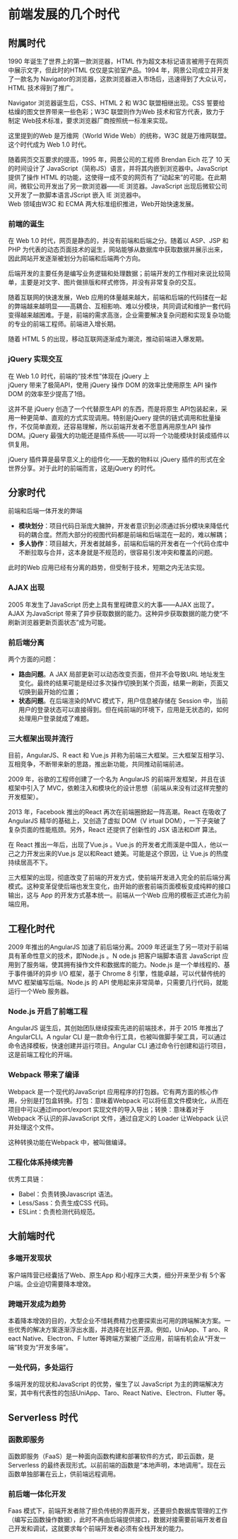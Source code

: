 # 前端发展的几个时代

## 附属时代

1990 年诞生了世界上的第一款浏览器，HTML 作为超文本标记语言被用于在网页中展示文字，但此时的HTML 仅仅是实验室产品。1994 年，网景公司成立并开发了一款名为 Navigator的浏览器，这款浏览器进入市场后，迅速得到了大众认可，HTML 技术得到了推广。

Navigator 浏览器诞生后，CSS、HTML 2 和 W3C 联盟相继出现。CSS 誓要给枯燥的图文世界带来一些色彩；W3C 联盟则作为Web 技术和官方代表，致力于制定 Web技术标准，要求浏览器厂商按照统一标准来实现。

这里提到的Web 是万维网（World Wide Web）的统称，W3C 就是万维网联盟。这个时代成为 Web 1.0 时代。

随着网页交互要求的提高，1995 年，网景公司的工程师 Brendan Eich 花了 10 天的时间设计了 JavaScript（简称JS）语言，并将其内嵌到浏览器中。JavaScript 提供了操作 HTML 的功能，这使得一成不变的网页有了“动起来”的可能。在此期间，微软公司开发出了另一款浏览器——IE 浏览器。JavaScript 出现后微软公司又开发了一款脚本语言JScript 嵌入 IE 浏览器中。  
 Web 领域由W3C 和 ECMA 两大标准组织推进，Web开始快速发展。

### 前端的诞生

在 Web 1.0 时代，网页是静态的，并没有前端和后端之分。随着以 ASP、JSP 和 PHP 为代表的动态页面技术的诞生，网站能够从数据库中获取数据并展示出来，因此网站开发逐渐被划分为前端和后端两个方向。

后端开发的主要任务是编写业务逻辑和处理数据；前端开发的工作相对来说比较简单，主要是对文字、图片做排版和样式修饰，并没有非常复杂的交互。

随着互联网的快速发展，Web 应用的体量越来越大，前端和后端的代码揉在一起的弊端越来越明显——高耦合、互相影响、难以分模块，共同调试和维护一套代码变得越来越困难。于是，前端的需求高涨，企业需要解决复杂问题和实现复杂功能的专业的前端工程师。前端进入增长期。

随着 HTML 5 的出现，移动互联网逐渐成为潮流，推动前端进入爆发期。

### jQuery 实现交互

在 Web 1.0 时代，前端的“技术性”体现在 jQuery 上  
 jQuery 带来了极简API，使用 jQuery 操作 DOM 的效率比使用原生 API 操作 DOM 的效率至少提高了1倍。

这并不是 jQuery 创造了一个代替原生API 的东西，而是将原生 API包装起来，采用一种更简单、直观的方式实现调用。特别是jQuery 提供的链式调用和批量操作，不仅简单直观，还容易理解，所以前端开发者不愿意再用原生API 操作 DOM。jQuery 最强大的功能还是插件系统——可以将一个功能模块封装成插件以供复用。

jQuery 插件算是最早意义上的组件化——无数的物料以 jQuery 插件的形式在全世界分享。对于此时的前端而言，这是jQuery 的时代。

## 分家时代

前端和后端一体开发的弊端

- **模块划分**：项目代码日渐庞大臃肿，开发者意识到必须通过拆分模块来降低代码的耦合度。然而大部分的视图代码都是前端和后端混在一起的，难以解耦；
- **多人协作**：项目越大，开发者就越多，前端和后端的开发者在一个代码仓库中不断拉取与合并，这本身就是不规范的，很容易引发冲突和覆盖的问题。

此时的Web 应用已经有分离的趋势，但受制于技术，短期之内无法实现。

### AJAX 出现

2005 年发生了JavaScript 历史上具有里程碑意义的大事——AJAX 出现了。AJAX 为JavaScript 带来了异步获取数据的能力。这种异步获取数据的能力使“不刷新浏览器更新页面状态”成为可能。

### 前后端分离

两个方面的问题：

- **路由问题**。A JAX 局部更新可以动态改变页面，但并不会导致URL 地址发生变化。最终的结果可能是经过多次操作切换到某个页面，结果一刷新，页面又切换到最开始的位置；
- **状态问题**。在后端渲染的MVC 模式下，用户信息被存储在 Session 中，当前用户的登录状态可以直接得到。但在纯前端的环境下，应用是无状态的，如何处理用户登录就成了难题。

### 三大框架出现并流行

目前，AngularJS、R eact 和 Vue.js 并称为前端三大框架。三大框架互相学习、互相竞争，不断带来新的思路，推出新功能，共同推动前端前进。

2009 年，谷歌的工程师创建了一个名为 AngularJS 的前端开发框架，并且在该框架中引入了 MVC，依赖注入和模块化的设计思想（前端从来没有过这样完整的开发框架）。

2013 年，Facebook 推出的React 再次在前端圈掀起一阵高潮。React 在吸收了AngularJS 精华的基础上，又创造了虚拟 DOM（V irtual DOM），一下子突破了复杂页面的性能瓶颈。另外，React 还提供了创新性的 JSX 语法和Diff 算法。

在 React 推出一年后，出现了Vue.js 。Vue.js 的开发者尤雨溪是中国人，他以一己之力开发出来的Vue.js 足以和React 媲美。可能是这个原因，让 Vue.js 的热度持续居高不下。

三大框架的出现，彻底改变了前端的开发方式，使前端开发进入完全的前后端分离模式。这种变革促使后端也发生变化，由开始的嵌套前端页面模板变成纯粹的接口输出，这与 App 的开发方式基本统一。前端从一个Web 应用的模板正式进化为前端应用。

## 工程化时代

2009 年推出的AngularJS 加速了前后端分离。2009 年还诞生了另一项对于前端具有革命性意义的技术，即Node.js 。N ode.js 把客户端脚本语言 JavaScript 应用到了服务端，使其拥有操作文件和数据库的能力。Node.js 是一个单线程的、基于事件循环的异步 I/O 框架，基于 Chrome 8 引擎，性能卓越，可以代替传统的MVC 框架编写后端。Node.js 的 API 使用起来非常简单，只需要几行代码，就能运行一个Web 服务器。

### Node.js 开启了前端工程

AngularJS 诞生后，其创始团队继续探索先进的前端技术，并于 2015 年推出了 AngularCLI。A ngular CLI 是一款命令行工具，也被叫做脚手架工具，可以通过命令选择模板，快速创建并运行项目。Angular CLI 通过命令行创建和运行项目，这是前端工程化的开端。

### Webpack 带来了编译

Webpack 是一个现代的JavaScript 应用程序的打包器。它有两方面的核心作用，分别是打包盒转换。打包：意味着Webpack 可以将任意文件模块化，从而在项目中可以通过import/export 实现文件的导入导出；转换：意味着对于Webpack 不认识的非JavaScript 文件，通过自定义的 Loader 让Webpack 认识并处理这个文件。

这种转换功能在Webpack 中，被叫做编译。

### 工程化体系持续完善

优秀工具链：

- Babel：负责转换Javascript 语法。
- Less/Sass：负责生成CSS 代码。
- ESLint：负责检测代码规范。

## 大前端时代

### 多端开发现状

客户端阵营已经囊括了Web、原生App 和小程序三大类，细分开来至少有 5个客户端。企业迫切需要降本增效。

### 跨端开发成为趋势

本着降本增效的目的，大型企业不惜耗费精力也要探索出可用的跨端解决方案。一些优秀的解决方案逐渐浮出水面，并选择在社区开源。例如，UniApp、T aro、R eact Native、Electron、F lutter 等跨端方案被广泛应用，前端有机会从“开发一端”转变为“开发多端”。

### 一处代码，多处运行

多端开发的现状和JavaScript 的优势，催生了以 JavaScript 为主的跨端解决方案，其中有代表性的包括UniApp、Taro、React Native、Electron、Flutter 等。

## Serverless 时代

### 函数即服务

函数即服务（FaaS）是一种面向函数构建和部署软件的方式，即云函数，是 Serverless 的最终表现形式。以前前端的函数是“本地声明，本地调用”。现在云函数单独部署在云上，供前端远程调用。

### 前后端一体化开发

Faas 模式下，前端开发者除了担负传统的界面开发，还要担负数据库管理的工作（编写云函数操作数据），此时不再由后端提供接口，数据对接需要前端开发者自己开发和调试，这就要求每个前端开发者必须有全栈开发的能力。
